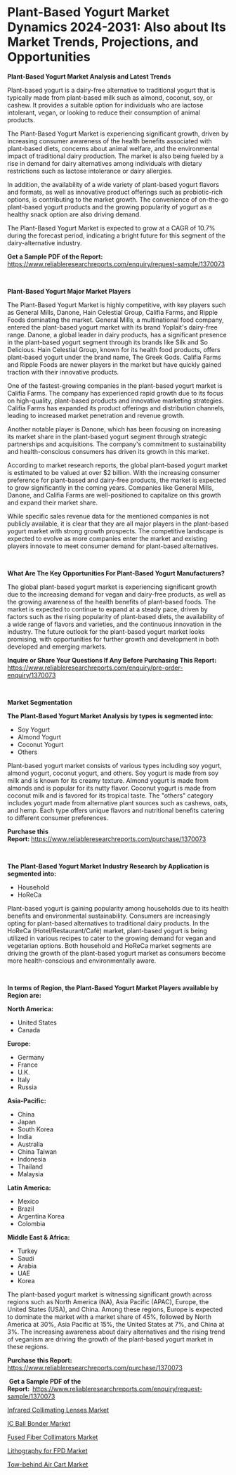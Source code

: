 <p><h1>Plant-Based Yogurt Market Dynamics 2024-2031: Also about Its Market Trends, Projections, and Opportunities</h1></p><p><strong>Plant-Based Yogurt Market Analysis and Latest Trends</strong></p>
<p><p>Plant-based yogurt is a dairy-free alternative to traditional yogurt that is typically made from plant-based milk such as almond, coconut, soy, or cashew. It provides a suitable option for individuals who are lactose intolerant, vegan, or looking to reduce their consumption of animal products.</p><p>The Plant-Based Yogurt Market is experiencing significant growth, driven by increasing consumer awareness of the health benefits associated with plant-based diets, concerns about animal welfare, and the environmental impact of traditional dairy production. The market is also being fueled by a rise in demand for dairy alternatives among individuals with dietary restrictions such as lactose intolerance or dairy allergies.</p><p>In addition, the availability of a wide variety of plant-based yogurt flavors and formats, as well as innovative product offerings such as probiotic-rich options, is contributing to the market growth. The convenience of on-the-go plant-based yogurt products and the growing popularity of yogurt as a healthy snack option are also driving demand.</p><p>The Plant-Based Yogurt Market is expected to grow at a CAGR of 10.7% during the forecast period, indicating a bright future for this segment of the dairy-alternative industry.</p></p>
<p><strong>Get a Sample PDF of the Report:&nbsp;</strong> <a href="https://www.reliableresearchreports.com/enquiry/request-sample/1370073">https://www.reliableresearchreports.com/enquiry/request-sample/1370073</a></p>
<p>&nbsp;</p>
<p><strong>Plant-Based Yogurt Major Market Players</strong></p>
<p><p>The Plant-Based Yogurt Market is highly competitive, with key players such as General Mills, Danone, Hain Celestial Group, Califia Farms, and Ripple Foods dominating the market. General Mills, a multinational food company, entered the plant-based yogurt market with its brand Yoplait's dairy-free range. Danone, a global leader in dairy products, has a significant presence in the plant-based yogurt segment through its brands like Silk and So Delicious. Hain Celestial Group, known for its health food products, offers plant-based yogurt under the brand name, The Greek Gods. Califia Farms and Ripple Foods are newer players in the market but have quickly gained traction with their innovative products.</p><p>One of the fastest-growing companies in the plant-based yogurt market is Califia Farms. The company has experienced rapid growth due to its focus on high-quality, plant-based products and innovative marketing strategies. Califia Farms has expanded its product offerings and distribution channels, leading to increased market penetration and revenue growth.</p><p>Another notable player is Danone, which has been focusing on increasing its market share in the plant-based yogurt segment through strategic partnerships and acquisitions. The company's commitment to sustainability and health-conscious consumers has driven its growth in this market.</p><p>According to market research reports, the global plant-based yogurt market is estimated to be valued at over $2 billion. With the increasing consumer preference for plant-based and dairy-free products, the market is expected to grow significantly in the coming years. Companies like General Mills, Danone, and Califia Farms are well-positioned to capitalize on this growth and expand their market share.</p><p>While specific sales revenue data for the mentioned companies is not publicly available, it is clear that they are all major players in the plant-based yogurt market with strong growth prospects. The competitive landscape is expected to evolve as more companies enter the market and existing players innovate to meet consumer demand for plant-based alternatives.</p></p>
<p>&nbsp;</p>
<p><strong>What Are The Key Opportunities For Plant-Based Yogurt Manufacturers?</strong></p>
<p><p>The global plant-based yogurt market is experiencing significant growth due to the increasing demand for vegan and dairy-free products, as well as the growing awareness of the health benefits of plant-based foods. The market is expected to continue to expand at a steady pace, driven by factors such as the rising popularity of plant-based diets, the availability of a wide range of flavors and varieties, and the continuous innovation in the industry. The future outlook for the plant-based yogurt market looks promising, with opportunities for further growth and development in both developed and emerging markets.</p></p>
<p><strong>Inquire or Share Your Questions If Any Before Purchasing This Report:</strong> <a href="https://www.reliableresearchreports.com/enquiry/pre-order-enquiry/1370073">https://www.reliableresearchreports.com/enquiry/pre-order-enquiry/1370073</a></p>
<p>&nbsp;</p>
<p><strong>Market Segmentation</strong></p>
<p><strong>The Plant-Based Yogurt Market Analysis by types is segmented into:</strong></p>
<p><ul><li>Soy Yogurt</li><li>Almond Yogurt</li><li>Coconut Yogurt</li><li>Others</li></ul></p>
<p><p>Plant-based yogurt market consists of various types including soy yogurt, almond yogurt, coconut yogurt, and others. Soy yogurt is made from soy milk and is known for its creamy texture. Almond yogurt is made from almonds and is popular for its nutty flavor. Coconut yogurt is made from coconut milk and is favored for its tropical taste. The "others" category includes yogurt made from alternative plant sources such as cashews, oats, and hemp. Each type offers unique flavors and nutritional benefits catering to different consumer preferences.</p></p>
<p><strong>Purchase this Report:&nbsp;</strong><a href="https://www.reliableresearchreports.com/purchase/1370073">https://www.reliableresearchreports.com/purchase/1370073</a></p>
<p>&nbsp;</p>
<p><strong>The Plant-Based Yogurt Market Industry Research by Application is segmented into:</strong></p>
<p><ul><li>Household</li><li>HoReCa</li></ul></p>
<p><p>Plant-based yogurt is gaining popularity among households due to its health benefits and environmental sustainability. Consumers are increasingly opting for plant-based alternatives to traditional dairy products. In the HoReCa (Hotel/Restaurant/Café) market, plant-based yogurt is being utilized in various recipes to cater to the growing demand for vegan and vegetarian options. Both household and HoReCa market segments are driving the growth of the plant-based yogurt market as consumers become more health-conscious and environmentally aware.</p></p>
<p>&nbsp;</p>
<p><strong>In terms of Region, the Plant-Based Yogurt Market Players available by Region are:</strong></p>
<p>
    <p> <strong> North America: </strong>
        <ul>
            <li>United States</li>
            <li>Canada</li>
        </ul>
        </p> 
    <p> <strong> Europe: </strong>
        <ul>
            <li>Germany</li>
            <li>France</li>
            <li>U.K.</li>
            <li>Italy</li>
            <li>Russia</li>
        </ul>
        </p> 
    <p> <strong> Asia-Pacific: </strong>
        <ul>
            <li>China</li>
            <li>Japan</li>
            <li>South Korea</li>
            <li>India</li>
            <li>Australia</li>
            <li>China Taiwan</li>
            <li>Indonesia</li>
            <li>Thailand</li>
            <li>Malaysia</li>
        </ul>
        </p> 
    <p> <strong> Latin America: </strong>
        <ul>
            <li>Mexico</li>
            <li>Brazil</li>
            <li>Argentina Korea</li>
            <li>Colombia</li>
        </ul>
        </p> 
    <p> <strong> Middle East & Africa: </strong>
        <ul>
            <li>Turkey</li>
            <li>Saudi</li>
            <li>Arabia</li>
            <li>UAE</li>
            <li>Korea</li>
        </ul>
    </p>
    </p>
<p><p>The plant-based yogurt market is witnessing significant growth across regions such as North America (NA), Asia Pacific (APAC), Europe, the United States (USA), and China. Among these regions, Europe is expected to dominate the market with a market share of 45%, followed by North America at 30%, Asia Pacific at 15%, the United States at 7%, and China at 3%. The increasing awareness about dairy alternatives and the rising trend of veganism are driving the growth of the plant-based yogurt market in these regions.</p></p>
<p><strong>Purchase this Report: </strong><a href="https://www.reliableresearchreports.com/purchase/1370073">https://www.reliableresearchreports.com/purchase/1370073</a></p>
<p>&nbsp;<strong>Get a Sample PDF of the Report:&nbsp;&nbsp;</strong><a href="https://www.reliableresearchreports.com/enquiry/request-sample/1370073">https://www.reliableresearchreports.com/enquiry/request-sample/1370073</a></p>
<p><strong></strong></p>
<p><p><a href="https://medium.com/@elvirabogdani08/infrared-collimating-lenses-market-share-evolution-and-market-growth-trends-2024-2031-67a27b76a35b">Infrared Collimating Lenses Market</a></p><p><a href="https://medium.com/@scottford2001/ic-ball-bonder-market-competitive-analysis-market-trends-and-forecast-to-2031-da4e54cafd98">IC Ball Bonder Market</a></p><p><a href="https://medium.com/@elvirabogdani08/fused-fiber-collimators-market-comprehensive-assessment-by-type-application-and-geography-b2d8dd19e63b">Fused Fiber Collimators Market</a></p><p><a href="https://medium.com/@scottford2001/lithography-for-fpd-market-outlook-industry-overview-and-forecast-2024-to-2031-b56cc7bdd4aa">Lithography for FPD Market</a></p><p><a href="https://medium.com/@angelaarnold1941/tow-behind-air-cart-market-insights-into-market-cagr-market-trends-and-growth-strategies-2413cf7d384b">Tow-behind Air Cart Market</a></p></p>